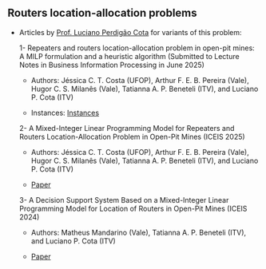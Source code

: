## Routers location-allocation problems
 
- Articles by [Prof. Luciano Perdigão Cota](https://lucianocota.github.io) for variants of this problem:

  1- Repeaters and routers location-allocation problem in open-pit mines: A MILP formulation and a heuristic algorithm (Submitted to Lecture Notes in Business Information Processing in June 2025)

     - Authors: Jéssica C. T. Costa (UFOP), Arthur F. E. B. Pereira (Vale), Hugor C. S. Milanês (Vale), Tatianna A. P. Beneteli (ITV), and Luciano P. Cota (ITV) 
 
     - Instances: [Instances](./instances/)

  2- A Mixed-Integer Linear Programming Model for Repeaters and Routers Location-Allocation Problem in Open-Pit Mines (ICEIS 2025)
    
    - Authors: Jéssica C. T. Costa (UFOP), Arthur F. E. B. Pereira (Vale), Hugor C. S. Milanês (Vale), Tatianna A. P. Beneteli (ITV), and Luciano P. Cota (ITV) 

    - [Paper](https://www.scitepress.org/Link.aspx?doi=10.5220/0013221700003929)
 
  3- A Decision Support System Based on a Mixed-Integer Linear Programming Model for Location of Routers in Open-Pit Mines (ICEIS 2024)

    - Authors: Matheus Mandarino (Vale), Tatianna A. P. Beneteli (ITV), and Luciano P. Cota (ITV)

    - [Paper](https://www.scitepress.org/Link.aspx?doi=10.5220/0012586400003690)
   
  
